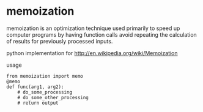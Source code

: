 memoization
===========
memoization is an optimization technique used primarily to speed up computer programs by having function calls avoid repeating the calculation of results for previously processed inputs.

python implementation for http://en.wikipedia.org/wiki/Memoization


usage

	from memoization import memo
	@memo
	def func(arg1, arg2):
    	# do_some_processing
		# do_some_other_processing
		# return output
